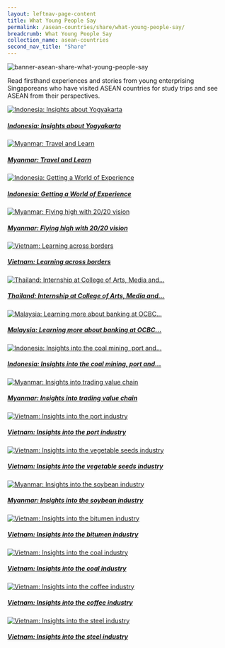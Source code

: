 ```yaml
---
layout: leftnav-page-content
title: What Young People Say
permalink: /asean-countries/share/what-young-people-say/
breadcrumb: What Young People Say
collection_name: asean-countries
second_nav_title: "Share"
---
```


![banner-asean-share-what-young-people-say](\images\asean-youngpeople\What-young-people-say-new.jpg)

Read firsthand experiences and stories from young enterprising Singaporeans who have visited ASEAN countries for study trips and see ASEAN from their perspectives.

<div>
	<div class="row is-multiline">
		<div class="col is-half-tablet padding--bottom--lg">
			<a href="/asean-countries/share/what-young-people-say/indonesia-insights-about-yogyakarta/" class="project-link">
				<img src="/images/asean-youngpeople/SP-Indonesia-bg-small.jpg" alt="Indonesia: Insights about Yogyakarta" class="project-image">
			<div class="project-card">
				<div class="project-title margin--bottom--xs">
					<h5><b>Indonesia: Insights about Yogyakarta</b></h5>
				</div>
			</div>
			</a>
		</div>
		<div class="col is-half-tablet padding--bottom--lg">
			<a href="/asean-countries/share/what-young-people-say/myanmar-travel-and-learn/" class="project-link">
				<img src="/images/asean-youngpeople/Travel-and-learn-small.jpg" alt="Myanmar: Travel and Learn" class="project-image">
			<div class="project-card">
				<div class="project-title margin--bottom--xs">
					<h5><b>Myanmar: Travel and Learn</b></h5>
				</div>
			</div>
			</a>
		</div>
	</div>
</div>

<p><p>

<div>
	<div class="row is-multiline">
		<div class="col is-half-tablet padding--bottom--lg">
			<a href="/asean-countries/share/what-young-people-say/indonesia-getting-a-world-of-experience/" class="project-link">
				<img src="/images/asean-youngpeople/Getting-a-world-of-experience-small.jpg" alt="Indonesia: Getting a World of Experience" class="project-image">
			<div class="project-card">
				<div class="project-title margin--bottom--xs">
					<h5><b>Indonesia: Getting a World of Experience</b></h5>
				</div>
			</div>
			</a>
		</div>
		<div class="col is-half-tablet padding--bottom--lg">
			<a href="/asean-countries/share/what-young-people-say/myanmar-flying-high-with-20-20-vision/" class="project-link">
				<img src="/images/asean-youngpeople/Flying-high-small.jpg" alt="Myanmar: Flying high with 20/20 vision" class="project-image">
			<div class="project-card">
				<div class="project-title margin--bottom--xs">
					<h5><b>Myanmar: Flying high with 20/20 vision</b></h5>
				</div>
			</div>
			</a>
		</div>
	</div>
</div>

<p><p>

<div>
	<div class="row is-multiline">
		<div class="col is-half-tablet padding--bottom--lg">
			<a href="/asean-countries/share/what-young-people-say/vietnam-learning-across-borders/" class="project-link">
				<img src="/images/asean-youngpeople/Learning-across-borders-small.jpg" alt="Vietnam: Learning across borders" class="project-image">
			<div class="project-card">
				<div class="project-title margin--bottom--xs">
					<h5><b>Vietnam: Learning across borders</b></h5>
				</div>
			</div>
			</a>
		</div>
		<div class="col is-half-tablet padding--bottom--lg">
			<a href="/asean-countries/share/what-young-people-say/thailand-internship-chiang-mai-university/" class="project-link">
				<img src="/images/asean-youngpeople/Internship-Chiang-Mai-small.jpg" alt="Thailand: Internship at College of Arts, Media and..." class="project-image">
			<div class="project-card">
				<div class="project-title margin--bottom--xs">
					<h5><b>Thailand: Internship at College of Arts, Media and...</b></h5>
				</div>
			</div>
			</a>
		</div>
	</div>
</div>

<p><p>

<div>
	<div class="row is-multiline">
		<div class="col is-half-tablet padding--bottom--lg">
			<a href="/asean-countries/share/what-young-people-say/malaysia-learning-about-banking-at-ocbc-berhad/" class="project-link">
				<img src="/images/asean-youngpeople/Malaysia-OCBC-small.jpg" alt="Malaysia: Learning more about banking at OCBC..." class="project-image">
			<div class="project-card">
				<div class="project-title margin--bottom--xs">
					<h5><b>Malaysia: Learning more about banking at OCBC...</b></h5>
				</div>
			</div>
			</a>
		</div>
		<div class="col is-half-tablet padding--bottom--lg">
			<a href="/asean-countries/share/what-young-people-say/indonesia-insights-into-coal-mining-port-shipping-industries/" class="project-link">
				<img src="/images/asean-youngpeople/Indonesia-insights-coal-port-shipping-small.jpg" alt="Indonesia: Insights into the coal mining, port and..." class="project-image">
			<div class="project-card">
				<div class="project-title margin--bottom--xs">
					<h5><b>Indonesia: Insights into the coal mining, port and...</b></h5>
				</div>
			</div>
			</a>
		</div>
	</div>
</div>

<p><p>

<div>
	<div class="row is-multiline">
		<div class="col is-half-tablet padding--bottom--lg">
			<a href="/asean-countries/share/what-young-people-say/myanmar-insights-trading-value-chain/" class="project-link">
				<img src="/images/asean-youngpeople/Myanmar-insights-value-chain-small.jpg" alt="Myanmar: Insights into trading value chain" class="project-image">
			<div class="project-card">
				<div class="project-title margin--bottom--xs">
					<h5><b>Myanmar: Insights into trading value chain</b></h5>
				</div>
			</div>
			</a>
		</div>
		<div class="col is-half-tablet padding--bottom--lg">
			<a href="/asean-countries/share/what-young-people-say/vietnam-insights-port-industry/" class="project-link">
				<img src="/images/asean-youngpeople/Vietnam-insights-port-industry-small.jpg" alt="Vietnam: Insights into the port industry" class="project-image">
			<div class="project-card">
				<div class="project-title margin--bottom--xs">
					<h5><b>Vietnam: Insights into the port industry</b></h5>
				</div>
			</div>
			</a>
		</div>
	</div>
</div>

<p><p>

<div>
	<div class="row is-multiline">
		<div class="col is-half-tablet padding--bottom--lg">
			<a href="/asean-countries/share/what-young-people-say/vietnam-insights-vegetable-industry/" class="project-link">
				<img src="/images/asean-youngpeople/Vietnam-vegetable-seeds-small.jpg" alt="Vietnam: Insights into the vegetable seeds industry" class="project-image">
			<div class="project-card">
				<div class="project-title margin--bottom--xs">
					<h5><b>Vietnam: Insights into the vegetable seeds industry</b></h5>
				</div>
			</div>
			</a>
		</div>
		<div class="col is-half-tablet padding--bottom--lg">
			<a href="/asean-countries/share/what-young-people-say/vietnam-insights-soybean-industry/" class="project-link">
				<img src="/images/asean-youngpeople/Vietnam-soybeans-industry-small.jpg" alt="Myanmar: Insights into the soybean industry" class="project-image">
			<div class="project-card">
				<div class="project-title margin--bottom--xs">
					<h5><b>Myanmar: Insights into the soybean industry</b></h5>
				</div>
			</div>
			</a>
		</div>
	</div>
</div>

<p><p>

<div>
	<div class="row is-multiline">
		<div class="col is-half-tablet padding--bottom--lg">
			<a href="/asean-countries/share/what-young-people-say/vietnam-insights-bitumen-industry/" class="project-link">
				<img src="/images/asean-youngpeople/Vietnam-bitumen-industry-small.jpg" alt="Vietnam: Insights into the bitumen industry" class="project-image">
			<div class="project-card">
				<div class="project-title margin--bottom--xs">
					<h5><b>Vietnam: Insights into the bitumen industry</b></h5>
				</div>
			</div>
			</a>
		</div>
		<div class="col is-half-tablet padding--bottom--lg">
			<a href="/asean-countries/share/what-young-people-say/vietnam-insights-coal-industry/" class="project-link">
				<img src="/images/asean-youngpeople/Vietnam-coal-industry-small.jpg" alt="Vietnam: Insights into the coal industry" class="project-image">
			<div class="project-card">
				<div class="project-title margin--bottom--xs">
					<h5><b>Vietnam: Insights into the coal industry</b></h5>
				</div>
			</div>
			</a>
		</div>
	</div>
</div>

<p><p>

<div>
	<div class="row is-multiline">
		<div class="col is-half-tablet padding--bottom--lg">
			<a href="/asean-countries/share/what-young-people-say/vietnam-insights-coffee-industry/" class="project-link">
				<img src="/images/asean-youngpeople/Vietnam-coffee-industry-small.jpg" alt="Vietnam: Insights into the coffee industry" class="project-image">
			<div class="project-card">
				<div class="project-title margin--bottom--xs">
					<h5><b>Vietnam: Insights into the coffee industry</b></h5>
				</div>
			</div>
			</a>
		</div>
		<div class="col is-half-tablet padding--bottom--lg">
			<a href="/asean-countries/share/what-young-people-say/vietnam-insights-steel-industry/" class="project-link">
				<img src="/images/asean-youngpeople/Vietnam-steel-industry-small.jpg" alt="Vietnam: Insights into the steel industry" class="project-image">
			<div class="project-card">
				<div class="project-title margin--bottom--xs">
					<h5><b>Vietnam: Insights into the steel industry</b></h5>
				</div>
			</div>
			</a>
		</div>
	</div>
</div>
